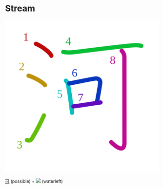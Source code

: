 # Stream
![河](../kanji-colorize/6cb3.svg)

[可](可.md) (possible) + ![](http://www.kanjidamage.com/assets/radsmall/water-4770d222295684a6fc1b8e8cec486da119e1bcc2eac91d06622b4671e0098359.jpg) (waterleft) 